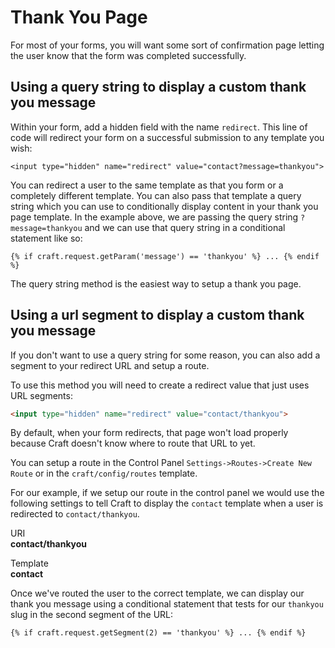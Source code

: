 # Thank You Page

For most of your forms, you will want some sort of confirmation page letting the user know that the form was completed successfully.

## Using a query string to display a custom thank you message

Within your form, add a hidden field with the name `redirect`. This line of code will redirect your form on a successful submission to any template you wish:

``` twig
<input type="hidden" name="redirect" value="contact?message=thankyou">
```

You can redirect a user to the same template as that you form or a completely different template. You can also pass that template a query string which you can use to conditionally display content in your thank you page template.  In the example above, we are passing the query string `?message=thankyou` and we can use that query string in a conditional statement like so:

``` twig
{% if craft.request.getParam('message') == 'thankyou' %} ... {% endif %}
```

The query string method is the easiest way to setup a thank you page.

## Using a url segment to display a custom thank you message

If you don't want to use a query string for some reason, you can also add a segment to your redirect URL and setup a route.

To use this method you will need to create a redirect value that just uses URL segments:

``` html
<input type="hidden" name="redirect" value="contact/thankyou">
```

By default, when your form redirects, that page won't load properly because Craft doesn't know where to route that URL to yet.

You can setup a route in the Control Panel `Settings->Routes->Create New Route` or in the `craft/config/routes` template.

For our example, if we setup our route in the control panel we would use the following settings to tell Craft to display the `contact` template when a user is redirected to `contact/thankyou`.

URI<br>
**contact/thankyou**

Template<br>
**contact**

Once we've routed the user to the correct template, we can display our thank you message using a conditional statement that tests for our `thankyou` slug in the second segment of the URL:

``` twig
{% if craft.request.getSegment(2) == 'thankyou' %} ... {% endif %}
```